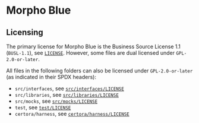 # Morpho Blue

## Licensing

The primary license for Morpho Blue is the Business Source License 1.1 (`BUSL-1.1`), see [`LICENSE`](./LICENSE). However, some files are dual licensed under `GPL-2.0-or-later`.

All files in the following folders can also be licensed under `GPL-2.0-or-later` (as indicated in their SPDX headers):
- `src/interfaces`, see [`src/interfaces/LICENSE`](./src/interfaces/LICENSE)
- `src/libraries`, see [`src/libraries/LICENSE`](./src/libaries/LICENSE)
- `src/mocks`, see [`src/mocks/LICENSE`](./src/mocks/LICENSE)
- `test`, see [`test/LICENSE`](./test/LICENSE)
- `certora/harness`, see [`certora/harness/LICENSE`](./certora/harness/LICENSE)
